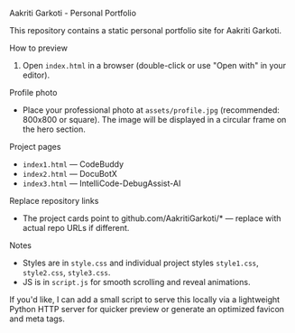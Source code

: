 Aakriti Garkoti - Personal Portfolio

This repository contains a static personal portfolio site for Aakriti Garkoti.

How to preview
1. Open `index.html` in a browser (double-click or use "Open with" in your editor).

Profile photo
- Place your professional photo at `assets/profile.jpg` (recommended: 800x800 or square). The image will be displayed in a circular frame on the hero section.

Project pages
- `index1.html` — CodeBuddy
- `index2.html` — DocuBotX
- `index3.html` — IntelliCode-DebugAssist-AI

Replace repository links
- The project cards point to github.com/AakritiGarkoti/* — replace with actual repo URLs if different.

Notes
- Styles are in `style.css` and individual project styles `style1.css`, `style2.css`, `style3.css`.
- JS is in `script.js` for smooth scrolling and reveal animations.

If you'd like, I can add a small script to serve this locally via a lightweight Python HTTP server for quicker preview or generate an optimized favicon and meta tags.